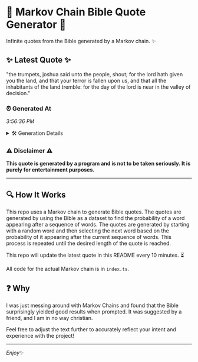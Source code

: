 # 📖 Markov Chain Bible Quote Generator 📖

Infinite quotes from the Bible generated by a Markov chain. ✨

## ✨ Latest Quote ✨
"the trumpets, joshua said unto the people, shout; for the lord hath given you the land, and that your terror is fallen upon us, and that all the inhabitants of the land tremble: for the day of the lord is near in the valley of decision."

### ⏰ Generated At
*3:56:36 PM*

<details>
    <summary>🛠️ Generation Details</summary>
    <p>
        <strong>🌱 Seed:</strong> the<br>
        <strong>🔄 Iterations:</strong> 45<br>
        <strong>📜 Context History:</strong><br>[ the ]: trumpets,<br>[ the, trumpets, ]: joshua<br>[ the, trumpets,, joshua ]: said<br>[ the, trumpets,, joshua, said ]: unto<br>[ the, trumpets,, joshua, said, unto ]: the<br>[ the, trumpets,, joshua, said, unto, the ]: people,<br>[ trumpets,, joshua, said, unto, the, people, ]: shout;<br>[ joshua, said, unto, the, people,, shout; ]: for<br>[ said, unto, the, people,, shout;, for ]: the<br>[ unto, the, people,, shout;, for, the ]: lord<br>[ the, people,, shout;, for, the, lord ]: hath<br>[ people,, shout;, for, the, lord, hath ]: given<br>[ shout;, for, the, lord, hath, given ]: you<br>[ for, the, lord, hath, given, you ]: the<br>[ the, lord, hath, given, you, the ]: land,<br>[ lord, hath, given, you, the, land, ]: and<br>[ hath, given, you, the, land,, and ]: that<br>[ given, you, the, land,, and, that ]: your<br>[ you, the, land,, and, that, your ]: terror<br>[ the, land,, and, that, your, terror ]: is<br>[ land,, and, that, your, terror, is ]: fallen<br>[ and, that, your, terror, is, fallen ]: upon<br>[ that, your, terror, is, fallen, upon ]: us,<br>[ your, terror, is, fallen, upon, us, ]: and<br>[ terror, is, fallen, upon, us,, and ]: that<br>[ is, fallen, upon, us,, and, that ]: all<br>[ fallen, upon, us,, and, that, all ]: the<br>[ upon, us,, and, that, all, the ]: inhabitants<br>[ us,, and, that, all, the, inhabitants ]: of<br>[ and, that, all, the, inhabitants, of ]: the<br>[ that, all, the, inhabitants, of, the ]: land<br>[ all, the, inhabitants, of, the, land ]: tremble:<br>[ the, inhabitants, of, the, land, tremble: ]: for<br>[ inhabitants, of, the, land, tremble:, for ]: the<br>[ of, the, land, tremble:, for, the ]: day<br>[ the, land, tremble:, for, the, day ]: of<br>[ land, tremble:, for, the, day, of ]: the<br>[ tremble:, for, the, day, of, the ]: lord<br>[ for, the, day, of, the, lord ]: is<br>[ the, day, of, the, lord, is ]: near<br>[ day, of, the, lord, is, near ]: in<br>[ of, the, lord, is, near, in ]: the<br>[ the, lord, is, near, in, the ]: valley<br>[ lord, is, near, in, the, valley ]: of<br>[ is, near, in, the, valley, of ]: decision.<br>
    </p>
</details>

### ⚠️ Disclaimer ⚠️
**This quote is generated by a program and is not to be taken seriously. It is purely for entertainment purposes.**

---

## 🔍 How It Works

This repo uses a Markov chain to generate Bible quotes. The quotes are generated by using the Bible as a dataset to find the probability of a word appearing after a sequence of words. The quotes are generated by starting with a random word and then selecting the next word based on the probability of it appearing after the current sequence of words. This process is repeated until the desired length of the quote is reached.

This repo will update the latest quote in this README every 10 minutes. ⏳

All code for the actual Markov chain is in `index.ts`.

## ❓ Why

I was just messing around with Markov Chains and found that the Bible surprisingly yielded good results when prompted. 
It was suggested by a friend, and I am in no way christian.

Feel free to adjust the text further to accurately reflect your intent and experience with the project!

---

*Enjoy*✨
